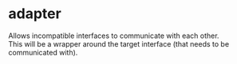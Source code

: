 # adapter

<p>
Allows incompatible interfaces to communicate with each other. <br/>
This will be a wrapper around the target interface (that needs to be communicated with). <br/>
</p>
